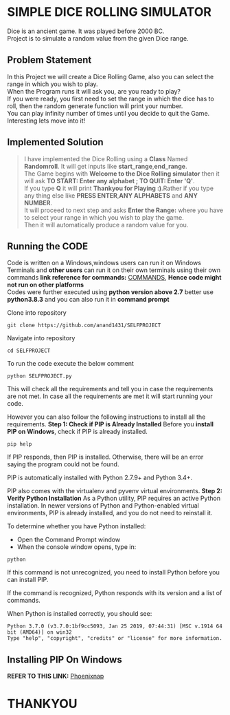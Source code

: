 # SIMPLE DICE ROLLING SIMULATOR
Dice is an ancient game. It was played before 2000 BC.  
Project is to simulate a random value from the given Dice range.  

## Problem Statement
In this Project we will create a Dice Rolling Game, also you can select the range in which you wish to play.   
When the Program runs it will ask you, are you ready to play?    
If you were ready, you first need to set the range in which the dice has to roll, then the random generate function will print your number.   
You can play infinity number of times until you decide to quit the Game.  
Interesting lets move into it!  

## Implemented Solution
> I have implemented the Dice Rolling using a **Class** Named **Randomroll**. It will get inputs like **start_range**,**end_range**.  
> The Game begins with **Welcome to the Dice Rolling simulator** then it will ask **TO START: Enter any alphabet ; TO QUIT: Enter 'Q'**.   
> If you type **Q** it will print **Thankyou for Playing :)**.Rather if you type any thing else like **PRESS ENTER**,**ANY ALPHABETS** and **ANY NUMBER**.   
> It will proceed to next step and asks **Enter the Range:** where you have to select your range in which you wish to play the game.  
> Then it will automatically produce a random value for you.  

## Running the CODE
Code is written on a Windows,windows users can run it on Windows Terminals and **other users** can run it on their own terminals using their own commands **link reference for commands:** [COMMANDS](https://www.lemoda.net/windows/windows2unix/windows2unix.html), **Hence code might not run on other platforms**   
Codes were further executed using **python version above 2.7** better use **python3.8.3** and you can also run it in **command prompt**   

Clone into repository
```batch
git clone https://github.com/anand1431/SELFPROJECT    
```
Navigate into repository
```batch
cd SELFPROJECT
```

To run the code execute the below comment 
``` batch
python SELFPROJECT.py
```
This will check all the requirements and tell you in case the requirements are not met. In case all the requirements are met it will start running your code.

However you can also follow the following instructions to install all the requirements.
**Step 1: Check if PIP is Already Installed**
Before you **install PIP on Windows**, check if PIP is already installed.
```batch
pip help
```
If PIP responds, then PIP is installed. Otherwise, there will be an error saying the program could not be found.

PIP is automatically installed with Python 2.7.9+ and Python 3.4+.

PIP also comes with the virtualenv and pyvenv virtual environments.
**Step 2: Verify Python Installation**
As a Python utility, PIP requires an active Python installation. In newer versions of Python and Python-enabled virtual environments, PIP is already installed, and you do not need to reinstall it.

To determine whether you have Python installed:

* Open the Command Prompt window
* When the console window opens, type in:
```batch
python
```
If this command is not unrecognized, you need to install Python before you can install PIP.

If the command is recognized, Python responds with its version and a list of commands.

When Python is installed correctly, you should see:
```batch
Python 3.7.0 (v3.7.0:1bf9cc5093, Jan 25 2019, 07:44:31) [MSC v.1914 64 bit (AMD64)] on win32
Type "help", "copyright", "credits" or "license" for more information.
```
## **Installing PIP On Windows**
**REFER TO THIS LINK:** [Phoenixnap](https://phoenixnap.com/kb/install-pip-windows)

# THANKYOU

